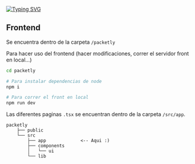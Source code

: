 [![Typing SVG](https://readme-typing-svg.demolab.com?font=Roboto&weight=800&size=30&duration=2500&pause=500&color=B050F7&background=FFFFFF00&vCenter=true&width=435&lines=Packetly;Manage+all+your+game+assets;Collaborate+with+your+team;Organize+projects+and+files)](https://git.io/typing-svg)

## Frontend

Se encuentra dentro de la carpeta `/packetly`

Para hacer uso del frontend (hacer modificaciones, correr el servidor front en local...)

```bash
cd packetly

# Para instalar dependencias de node
npm i

# Para correr el front en local
npm run dev
```

Las diferentes paginas `.tsx` se encuentran dentro de la carpeta `/src/app`.

```
packetly
    ├── public
    └── src
        ├── app             <-- Aqui :)
        ├── components
        │   └── ui
        └── lib
```

